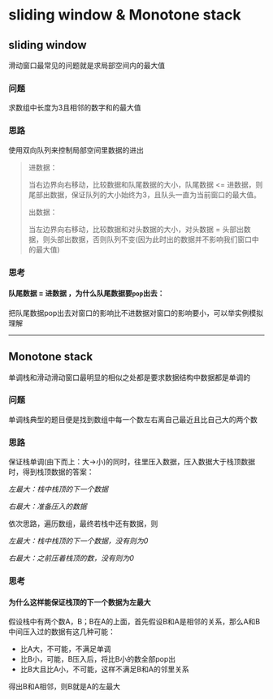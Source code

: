 # sliding window & Monotone stack

## sliding window 

滑动窗口最常见的问题就是求局部空间内的最大值

### 问题

求数组中长度为3且相邻的数字和的最大值

### 思路

使用双向队列来控制局部空间里数据的进出

> 进数据：
>
> 当右边界向右移动，比较数据和队尾数据的大小，队尾数据 <= 进数据，则尾部出数据，保证队列的大小始终为3，且队头一直为当前窗口的最大值。
>
> 
>
> 出数据：
>
> 当左边界向右移动，比较数据和对头数据的大小，对头数据 = 头部出数据，则头部出数据，否则队列不变(因为此时出的数据并不影响我们窗口中的最大值)

### 思考

#### 队尾数据 = 进数据 ，为什么队尾数据要`pop`出去：

把队尾数据pop出去对窗口的影响比不进数据对窗口的影响要小，可以举实例模拟理解

------

## Monotone stack

单调栈和滑动滑动窗口最明显的相似之处都是要求数据结构中数据都是单调的

### 问题

单调栈典型的题目便是找到数组中每一个数左右离自己最近且比自己大的两个数

### 思路

保证栈单调(由下而上：大->小)的同时，往里压入数据，压入数据大于栈顶数据时，得到栈顶数据的答案：

*左最大：栈中栈顶的下一个数据*

*右最大：准备压入的数据*

依次思路，遍历数组，最终若栈中还有数据，则

*左最大：栈中栈顶的下一个数据，没有则为0*

*右最大：之前压着栈顶的数，没有则为0*

### 思考

#### 为什么这样能保证栈顶的下一个数据为**左最大**

假设栈中有两个数A，B；B在A的上面，首先假设B和A是相邻的关系，那么A和B中间压入过的数据有这几种可能：

- 比A大，不可能，不满足单调
- 比B小，可能，B压入后，将比B小的数全部pop出
- 比B大且比A小，不可能，这样不满足B和A的邻里关系

得出B和A相邻，则B就是A的左最大
